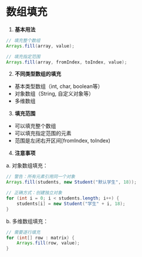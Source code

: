 # 数组填充

1. **基本用法**
```java
// 填充整个数组
Arrays.fill(array, value);

// 填充指定范围
Arrays.fill(array, fromIndex, toIndex, value);
```

2. **不同类型数组的填充**
- 基本类型数组（int, char, boolean等）
- 对象数组（String, 自定义对象等）
- 多维数组

3. **填充范围**
- 可以填充整个数组
- 可以填充指定范围的元素
- 范围是左闭右开区间[fromIndex, toIndex)

4. **注意事项**

a. 对象数组填充：
```java
// 警告：所有元素引用同一个对象
Arrays.fill(students, new Student("默认学生", 18));

// 正确方式：创建独立对象
for (int i = 0; i < students.length; i++) {
    students[i] = new Student("学生" + i, 18);
}
```

b. 多维数组填充：
```java
// 需要逐行填充
for (int[] row : matrix) {
    Arrays.fill(row, value);
}
```